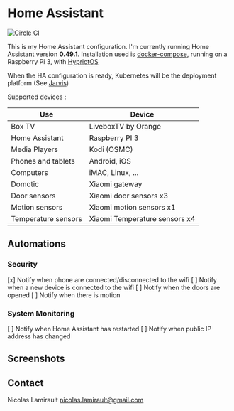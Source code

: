 # Home Assistant

[![Circle CI](https://circleci.com/gh/nlamirault/home-assistant-configuration/tree/master.svg?style=svg)](https://circleci.com/gh/nlamirault/home-assistant-configuration/tree/master)

This is my Home Assistant configuration.
I'm currently running Home Assistant version __0.49.1__. Installation used is [docker-compose](https://docs.docker.com/compose/), running on a Raspberry Pi 3, with [HypriotOS](https://blog.hypriot.com/downloads/)

When the HA configuration is ready, Kubernetes will be the deployment platform (See [Jarvis](https://github.com/zeiot/jarvis))

Supported devices :

| Use                    | Device                         |
|------------------------|--------------------------------|
| Box TV                 | LiveboxTV by Orange            |
| Home Assistant         | Raspberry PI 3                 |
| Media Players          | Kodi (OSMC)                    |
| Phones and tablets     | Android, iOS                   |
| Computers              | iMAC, Linux, ...               |
| Domotic                | Xiaomi gateway                 |
| Door sensors           | Xiaomi door sensors x3         |
| Motion sensors         | Xiaomi motion sensors x1       |
| Temperature sensors    | Xiaomi Temperature sensors x4  |


## Automations

### Security

[x] Notify when phone are connected/disconnected to the wifi
[ ] Notify when a new device is connected to the wifi
[ ] Notify when the doors are opened
[ ] Notify when there is motion

### System Monitoring

[ ] Notify when Home Assistant has restarted
[ ] Notify when public IP address has changed

## Screenshots



## Contact

Nicolas Lamirault <nicolas.lamirault@gmail.com>
